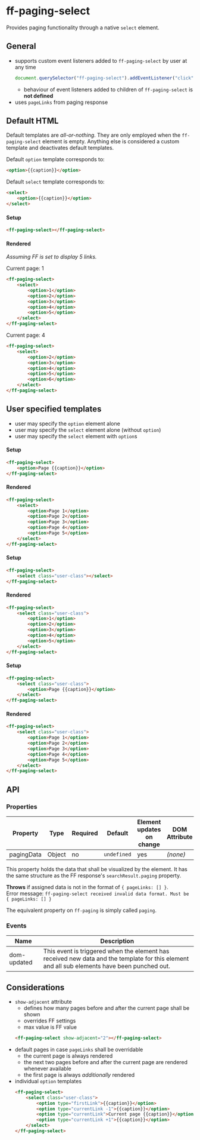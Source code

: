 # ff-paging-select

Provides paging functionality through a native `select` element.


## General

- supports custom event listeners added to `ff-paging-select` by user at any time
  ```js
  document.querySelector("ff-paging-select").addEventListener("click", handler);
  ```
  - behaviour of event listeners added to children of `ff-paging-select` is **not defined**
- uses `pageLinks` from paging response




## Default HTML

Default templates are _all-or-nothing_. They are only employed when the `ff-paging-select` element is empty. Anything else is considered a custom template and deactivates default templates.

Default `option` template corresponds to:
```html
<option>{{caption}}</option>
```

Default `select` template corresponds to:
```html
<select>
    <option>{{caption}}</option>
</select>
```

#### Setup
```html
<ff-paging-select></ff-paging-select>
```

#### Rendered

_Assuming FF is set to display 5 links._

Current page: 1
```html
<ff-paging-select>
    <select>
        <option>1</option>
        <option>2</option>
        <option>3</option>
        <option>4</option>
        <option>5</option>
    </select>
</ff-paging-select>
```

Current page: 4
```html
<ff-paging-select>
    <select>
        <option>2</option>
        <option>3</option>
        <option>4</option>
        <option>5</option>
        <option>6</option>
    </select>
</ff-paging-select>
```

## User specified templates

- user may specify the `option` element alone
- user may specify the `select` element alone (without `option`)
- user may specify the `select` element with `option`s

#### Setup

```html
<ff-paging-select>
    <option>Page {{caption}}</option>
</ff-paging-select>
```

#### Rendered

```html
<ff-paging-select>
    <select>
        <option>Page 1</option>
        <option>Page 2</option>
        <option>Page 3</option>
        <option>Page 4</option>
        <option>Page 5</option>
    </select>
</ff-paging-select>
```

#### Setup

```html
<ff-paging-select>
    <select class="user-class"></select>
</ff-paging-select>
```

#### Rendered

```html
<ff-paging-select>
    <select class="user-class">
        <option>1</option>
        <option>2</option>
        <option>3</option>
        <option>4</option>
        <option>5</option>
    </select>
</ff-paging-select>
```

#### Setup

```html
<ff-paging-select>
    <select class="user-class">
        <option>Page {{caption}}</option>
    </select>
</ff-paging-select>
```

#### Rendered

```html
<ff-paging-select>
    <select class="user-class">
        <option>Page 1</option>
        <option>Page 2</option>
        <option>Page 3</option>
        <option>Page 4</option>
        <option>Page 5</option>
    </select>
</ff-paging-select>
```

## API

### Properties

Property | Type | Required | Default | Element updates on change | DOM Attribute
-------- | ---- | -------- | ------- | ------------------------- | -------------
pagingData | Object | no   | `undefined` | yes                   | _(none)_

This property holds the data that shall be visualized by the element. It has the same structure as the FF response's `searchResult.paging` property.

**Throws** if assigned data is not in the format of `{ pageLinks: [] }`.  
Error message: `ff-paging-select received invalid data format. Must be { pageLinks: [] }`

The equivalent property on `ff-paging` is simply called `paging`.

### Events

Name | Description
---- | -----------
dom-updated | This event is triggered when the element has received new data and the template for this element and all sub elements have been punched out.


## Considerations

- `show-adjacent` attribute
  - defines how many pages before and after the current page shall be shown
  - overrides FF settings
  - max value is FF value
  ```html
  <ff-paging-select show-adjacent="2"></ff-paging-select>
  ```
- default pages in case `pageLinks` shall be overridable
    - the current page is always rendered
    - the next two pages before and after the current page are rendered whenever available
    - the first page is always _additionally_ rendered
- individual `option` templates
  ```html
  <ff-paging-select>
      <select class="user-class">
          <option type="firstLink">{{caption}}</option>
          <option type="currentLink -1">{{caption}}</option>
          <option type="currentLink">Current page {{caption}}</option>
          <option type="currentLink +1">{{caption}}</option>
      </select>
  </ff-paging-select>
  ```
